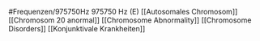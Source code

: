 #Frequenzen/975750Hz
975750 Hz (E)
[[Autosomales Chromosom]]
[[Chromosom 20 anormal]]
[[Chromosome Abnormality]]
[[Chromosome Disorders]]
[[Konjunktivale Krankheiten]]